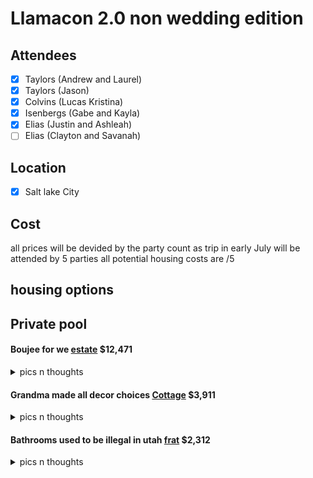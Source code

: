 # Llamacon 2.0 non wedding edition

## Attendees

- [x] Taylors (Andrew and Laurel)
- [x] Taylors (Jason)
- [x] Colvins (Lucas Kristina)
- [x] Isenbergs (Gabe and Kayla)
- [x] Elias (Justin and Ashleah)
- [ ] Elias (Clayton and Savanah)

## Location

- [x] Salt lake City

## Cost

all prices will be devided by the party count as trip in early July will be attended by 5 parties all potential housing costs are /5

## housing options


## Private pool

#### Boujee for we [estate](https://www.vrbo.com/9991719ha?chkin=2025-07-11&chkout=2025-07-15&d1=2025-07-11&d2=2025-07-15&startDate=2025-07-11&endDate=2025-07-15&x_pwa=1&rfrr=HSR&pwa_ts=1745773940413&referrerUrl=aHR0cHM6Ly93d3cudnJiby5jb20vSG90ZWwtU2VhcmNo&useRewards=false&adults=11&children=1_13%2C1_6%2C1_8%2C1_10&regionId=553248635976432884&destination=Davis%20County%2C%20Utah%2C%20United%20States%20of%20America&destType=BOUNDING_BOX&neighborhoodId=870619695319977984&latLong=40.98245%2C-111.91426&amenities_facilities_group=private_pool&privacyTrackingState=CAN_TRACK&searchId=2e78b19b-a709-4749-ad78-41f30e3e8264&sort=RECOMMENDED&top_dp=2532&top_cur=USD&gclid=CjwKCAjwwqfABhBcEiwAZJjC3gLxtfZHcNg9mzGDGox7HHxyYmvVZpBcy3_aUbTdyzJ8yzhC_iQSQhoCnMwQAvD_BwE&semcid=VRBO-US.B.GOOGLE.BD-c-EN.VR&semdtl=a118928005245.b1145701957564.g1kwd-316533248310.e1c.m1CjwKCAjwwqfABhBcEiwAZJjC3gLxtfZHcNg9mzGDGox7HHxyYmvVZpBcy3_aUbTdyzJ8yzhC_iQSQhoCnMwQAvD_BwE.r17d8a4a34e51e4e717ee5d1efa48a4a3a189a81ebd41fc0ee20bfc37606260b48.c1.j11027712.k1.d1723680023649.h1e.i1.l1.n1.o1.p1.q1.s1.t1.x1.f1.u1.v1.w1&userIntent=&selectedRoomType=107431349&selectedRatePlan=0000f9ef4d3e7619423a805cdacbec669838&expediaPropertyId=107431349) $12,471

<details>
    <summary> pics n thoughts </summary>
So this first one is a bit on the pricier side being ~2500 per family. It boasts a ton of options and would basically be the vacation itself. honestly the lagoon would probably take a back seat to this place and honestly it feels a bit excessive.
 
 <img src="image.png">
 <img src="image-1.png">

</details>

#### Grandma made all decor choices [Cottage](https://www.vrbo.com/2964120?chkin=2025-07-11&chkout=2025-07-15&d1=2025-07-11&d2=2025-07-15&startDate=2025-07-11&endDate=2025-07-15&x_pwa=1&rfrr=HSR&pwa_ts=1745773940400&referrerUrl=aHR0cHM6Ly93d3cudnJiby5jb20vSG90ZWwtU2VhcmNo&useRewards=false&adults=11&children=1_13%2C1_6%2C1_8%2C1_10&regionId=553248635976432884&destination=Davis%20County%2C%20Utah%2C%20United%20States%20of%20America&destType=BOUNDING_BOX&latLong=40.98245%2C-111.91426&amenities_facilities_group=private_pool&privacyTrackingState=CAN_TRACK&searchId=2e78b19b-a709-4749-ad78-41f30e3e8264&sort=RECOMMENDED&top_dp=850&top_cur=USD&gclid=CjwKCAjwwqfABhBcEiwAZJjC3gLxtfZHcNg9mzGDGox7HHxyYmvVZpBcy3_aUbTdyzJ8yzhC_iQSQhoCnMwQAvD_BwE&semcid=VRBO-US.B.GOOGLE.BD-c-EN.VR&semdtl=a118928005245.b1145701957564.g1kwd-316533248310.e1c.m1CjwKCAjwwqfABhBcEiwAZJjC3gLxtfZHcNg9mzGDGox7HHxyYmvVZpBcy3_aUbTdyzJ8yzhC_iQSQhoCnMwQAvD_BwE.r17d8a4a34e51e4e717ee5d1efa48a4a3a189a81ebd41fc0ee20bfc37606260b48.c1.j11027712.k1.d1723680023649.h1e.i1.l1.n1.o1.p1.q1.s1.t1.x1.f1.u1.v1.w1&userIntent=&selectedRoomType=83783284&selectedRatePlan=000450589ae20417404ea51a84e1c504c5c5&expediaPropertyId=83783284) $3,911

<details>
    <summary> pics n thoughts </summary>
First off the pics here are awful, someone doesnt know how to give any scope of reference and stop taking pictures of sings that tell me how to live my life damnit
But its a lot cheaper than Mr boujee and has an indoor pool of indeterminate size. but coming in at a total of 782 per person ts a fairly attractive price point. 

<img src="image-2.png">
<img src="image-3.png">

</details>

#### Bathrooms used to be illegal in utah [frat](https://www.vrbo.com/3829624?chkin=2025-07-11&chkout=2025-07-15&d1=2025-07-11&d2=2025-07-15&startDate=2025-07-11&endDate=2025-07-15&x_pwa=1&rfrr=HSR&pwa_ts=1745773940405&referrerUrl=aHR0cHM6Ly93d3cudnJiby5jb20vSG90ZWwtU2VhcmNo&useRewards=false&adults=11&children=1_13%2C1_6%2C1_8%2C1_10&regionId=553248635976432884&destination=Davis%20County%2C%20Utah%2C%20United%20States%20of%20America&destType=BOUNDING_BOX&neighborhoodId=870622005125279744&latLong=40.98245%2C-111.91426&amenities_facilities_group=private_pool&privacyTrackingState=CAN_TRACK&searchId=2e78b19b-a709-4749-ad78-41f30e3e8264&sort=RECOMMENDED&top_dp=476&top_cur=USD&gclid=CjwKCAjwwqfABhBcEiwAZJjC3gLxtfZHcNg9mzGDGox7HHxyYmvVZpBcy3_aUbTdyzJ8yzhC_iQSQhoCnMwQAvD_BwE&semcid=VRBO-US.B.GOOGLE.BD-c-EN.VR&semdtl=a118928005245.b1145701957564.g1kwd-316533248310.e1c.m1CjwKCAjwwqfABhBcEiwAZJjC3gLxtfZHcNg9mzGDGox7HHxyYmvVZpBcy3_aUbTdyzJ8yzhC_iQSQhoCnMwQAvD_BwE.r17d8a4a34e51e4e717ee5d1efa48a4a3a189a81ebd41fc0ee20bfc37606260b48.c1.j11027712.k1.d1723680023649.h1e.i1.l1.n1.o1.p1.q1.s1.t1.x1.f1.u1.v1.w1&userIntent=&selectedRoomType=102009995&selectedRatePlan=0004b552af134e3a49519a626f51f47c7059&expediaPropertyId=102009995) $2,312

<details>
    <summary> pics n thoughts </summary>
There is no way to consider this place without realizing we're going to be 5 families limited to 2 bathrooms. so lets get that outa the way first. (aint no way that pool is pee free) it does come with a bunch of arcades and a pretty cool grilling and chilling area and the price point is 462 per family total which is very appealing.

<img src="image-4.png">
<img src="image-5.png">

</details>

